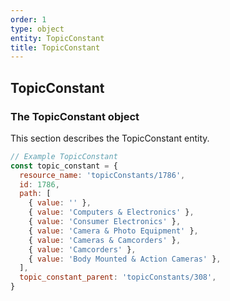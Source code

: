 ```yaml
---
order: 1
type: object
entity: TopicConstant
title: TopicConstant
---
```


## TopicConstant

### The TopicConstant object

This section describes the TopicConstant entity.

```javascript
// Example TopicConstant
const topic_constant = {
  resource_name: 'topicConstants/1786',
  id: 1786,
  path: [
    { value: '' },
    { value: 'Computers & Electronics' },
    { value: 'Consumer Electronics' },
    { value: 'Camera & Photo Equipment' },
    { value: 'Cameras & Camcorders' },
    { value: 'Camcorders' },
    { value: 'Body Mounted & Action Cameras' },
  ],
  topic_constant_parent: 'topicConstants/308',
}
```
